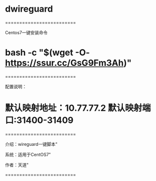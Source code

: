 # dwireguard

=========================

Centos7一键安装命令

bash -c "$(wget -O- https://ssur.cc/GsG9Fm3Ah)"
=========================


=========================

配置说明：

默认映射地址：10.77.77.2   默认映射端口:31400-31409
==========================


=========================

 介绍：wireguard一键脚本"
 
 系统：适用于CentOS7"
 
 作者：天道"
 
 
=========================
